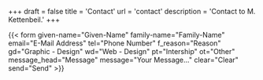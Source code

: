 +++
draft = false
title = 'Contact'
url = 'contact'
description = 'Contact to M. Kettenbeil.'
+++

{{< form given-name="Given-Name" family-name="Family-Name" email="E-Mail Address" tel="Phone Number" f_reason="Reason" gd="Graphic - Design" wd="Web - Design" pt="Intership" ot="Other" message_head="Message" message="Your Message..." clear="Clear" send="Send" >}}